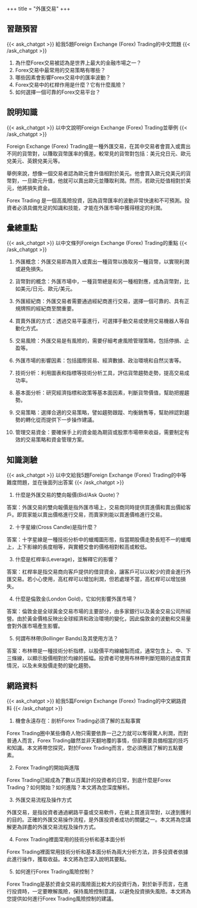 +++
title = "外匯交易"
+++
## 習題預習
{{< ask_chatgpt >}}
給我5題Foreign Exchange (Forex) Trading的中文問題
{{< /ask_chatgpt >}}



1. 為什麼Forex交易被認為是世界上最大的金融市場之一？
2. Forex交易中最常用的交易策略有哪些？
3. 哪些因素會影響Forex交易中的匯率波動？
4. Forex交易中的杠桿作用是什麼？它有什麼風險？
5. 如何選擇一個可靠的Forex交易平台？   

## 說明知識
{{< ask_chatgpt >}}
以中文說明Foreign Exchange (Forex) Trading並舉例
{{< /ask_chatgpt >}}



Foreign Exchange (Forex) Trading是一種外匯交易，在其中交易者會買入或賣出不同的貨幣對，以賺取貨幣匯率的價差。較常見的貨幣對包括：美元兌日元、歐元兌美元、英鎊兌美元等。

舉例來說，想像一個交易者認為歐元會升值相對於美元。他會買入歐元兌美元的貨幣對，一旦歐元升值，他就可以賣出歐元並賺取利潤。然而，若歐元貶值相對於美元，他將損失資金。

Forex Trading 是一個高風險投資，因為貨幣匯率的波動非常快速和不可預測。投資者必須具備充足的知識和技能，才能在外匯市場中獲得穩定的利潤。   

## 彙總重點
{{< ask_chatgpt >}}
以中文條列Foreign Exchange (Forex) Trading的重點
{{< /ask_chatgpt >}}



1. 外匯概念：外匯交易即為買入或賣出一種貨幣以換取另一種貨幣，以實現利潤或避免損失。

2. 貨幣對的概念：外匯市場中，一種貨幣總是和另一種相對應，成為貨幣對，比如美元/日元、歐元/美元。

3. 外匯經紀商：外匯交易者需要通過經紀商進行交易，選擇一個可靠的、具有正規牌照的經紀商至關重要。

4. 買賣外匯的方式：透過交易平臺進行，可選擇手動交易或使用交易機器人等自動化方式。

5. 交易風險：外匯交易是有風險的，需要仔細考慮風險管理策略，包括停損、止盈等。

6. 外匯市場的影響因素：包括國際貿易、經濟數據、政治環境和自然災害等。

7. 技術分析：利用圖表和指標等技術分析工具，評估貨幣趨勢走勢，提高交易成功率。

8. 基本面分析：研究經濟指標和政策等基本面因素，判斷貨幣價值，幫助把握趨勢。

9. 交易策略：選擇合適的交易策略，譬如趨勢跟蹤、均衡銷售等，幫助辨認對趨勢的轉化從而提供下一步操作建議。

10. 管理交易資金：要確保手上的資金能為期貨或股票市場帶來收益，需要制定有效的交易策略和資金管理方案。   

## 知識測驗
{{< ask_chatgpt >}}
以中文給我5題Foreign Exchange (Forex) Trading的中等難度問題，並在後面列出答案
{{< /ask_chatgpt >}}



1. 什麼是外匯交易的雙向報價(Bid/Ask Quote)？

答案：外匯交易的雙向報價是指外匯市場上，交易商同時提供買進價和賣出價給客戶。即買家能以賣出價格進行交易，而賣家則能以買進價格進行交易。

2. 十字星線(Cross Candle)是指什麼？

答案：十字星線是一種技術分析中的蠟燭圖形態，指當期股價走勢長短不一的蠟燭上，上下影線的長度相等，與實體交會的價格相對較高或較低。

3. 什麼是杠桿率(Leverage)，並解釋它的影響？

答案：杠桿率是指交易商向客戶提供的借貸資金，讓客戶可以以較少的資金進行外匯交易。若小心使用，高杠桿可以增加利潤，但若處理不當，高杠桿可以增加損失。

4. 什麼是倫敦金(London Gold)，它如何影響外匯市場？

答案：倫敦金是全球黃金交易市場的主要部分，由多家銀行以及黃金交易公司所經營。由於黃金價格反映出全球經濟和政治環境的變化，因此倫敦金的波動和交易量會對外匯市場產生影響。

5. 何謂布林帶(Bollinger Bands)及其使用方法？

答案：布林帶是一種技術分析指標，以股價平均線繪製而成，通常包含上、中、下三條線，以顯示股價相對於均線的振幅。投資者可使用布林帶判斷短期的過度買賣情況，以及未來股價走勢的變化趨勢。   

## 網路資料
{{< ask_chatgpt >}}
給我5篇Foreign Exchange (Forex) Trading的中文網路資料
{{< /ask_chatgpt >}}



1. 機會永遠存在：剖析Forex Trading必須了解的五點事實

Forex Trading圈中某些傳奇人物只需要依靠一己之力就可以奪得驚人利潤，而對普通人而言，Forex Trading雖然並非天翻地覆的事情，但卻需要具備相當的技巧和知識。本文將帶您探究，對於Forex Trading而言，您必須應該了解的五點要素。

2. Forex Trading的開始與進階

Forex Trading已經成為了數以百萬計的投資者的日常，到底什麼是Forex Trading？如何開始？如何進階？本文將為您深度解析。

3. 外匯交易流程及操作方式

外匯交易，是指投資者通過網路平臺或交易軟件，在網上買進貨幣對，以達到獲利的目的。正確的外匯交易操作流程，是外匯投資者成功的關鍵之一。本文將為您講解更為詳盡的外匯交易流程及操作方式。

4. Forex Trading裡面常用的技術分析和基本面分析

Forex Trading裡面常用技術分析和基本面分析為兩大分析方法，許多投資者依據此進行操作，獲取收益。本文將為您深入說明其要點。

5. 如何進行Forex Trading風險控制？

Forex Trading是基於資金交易的風險面比較大的投資行為，對於新手而言，在進行投資時，一定要瞭解風險，保持風險控制意識，以避免投資損失風險。本文將為您提供如何進行Forex Trading風險控制的建議。   

